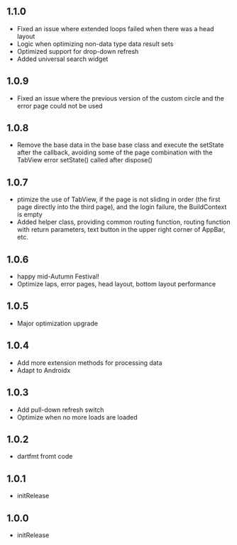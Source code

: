 ## 1.1.0
* Fixed an issue where extended loops failed when there was a head layout
* Logic when optimizing non-data type data result sets
* Optimized support for drop-down refresh
* Added universal search widget

## 1.0.9
* Fixed an issue where the previous version of the custom circle and the error page could not be used

## 1.0.8
* Remove the base data in the base base class and execute the setState after the callback, avoiding some of the page combination with the TabView error setState() called after dispose()

## 1.0.7
* ptimize the use of TabView, if the page is not sliding in order (the first page directly into the third page), and the login failure, the BuildContext is empty
* Added helper class, providing common routing function, routing function with return parameters, text button in the upper right corner of AppBar, etc.

## 1.0.6
* happy mid-Autumn Festival!
* Optimize laps, error pages, head layout, bottom layout performance

## 1.0.5
* Major optimization upgrade

## 1.0.4
* Add more extension methods for processing data
* Adapt to Androidx

## 1.0.3
* Add pull-down refresh switch
* Optimize when no more loads are loaded

## 1.0.2
* dartfmt fromt code

## 1.0.1
* initRelease

## 1.0.0
* initRelease